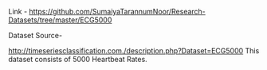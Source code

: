 Link - https://github.com/SumaiyaTarannumNoor/Research-Datasets/tree/master/ECG5000

Dataset Source-

http://timeseriesclassification.com./description.php?Dataset=ECG5000
This dataset consists of 5000 Heartbeat Rates.
